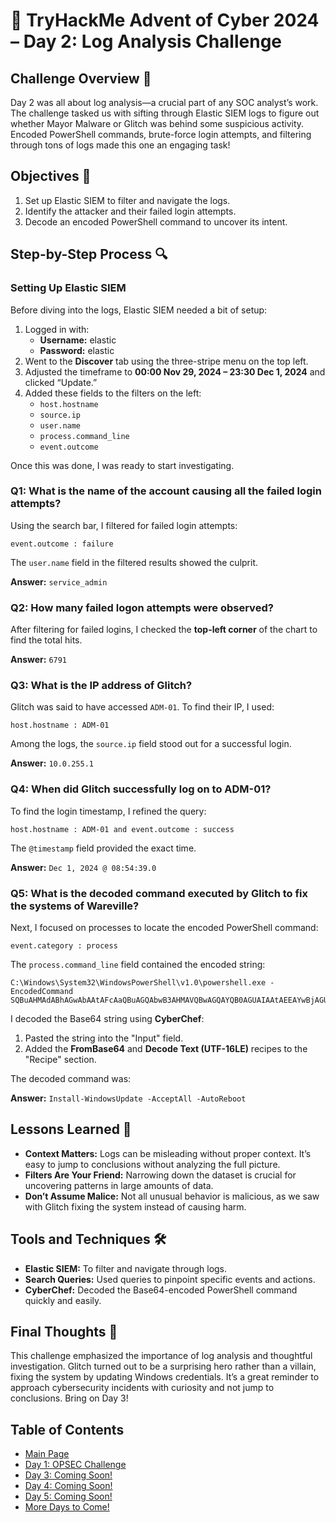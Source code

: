 # 🎄 TryHackMe Advent of Cyber 2024 – Day 2: Log Analysis Challenge

## Challenge Overview 🎅

Day 2 was all about log analysis—a crucial part of any SOC analyst’s work. The challenge tasked us with sifting through Elastic SIEM logs to figure out whether Mayor Malware or Glitch was behind some suspicious activity. Encoded PowerShell commands, brute-force login attempts, and filtering through tons of logs made this one an engaging task!

## Objectives 🎯

1. Set up Elastic SIEM to filter and navigate the logs.  
2. Identify the attacker and their failed login attempts.  
3. Decode an encoded PowerShell command to uncover its intent.  

## Step-by-Step Process 🔍

### Setting Up Elastic SIEM

Before diving into the logs, Elastic SIEM needed a bit of setup:
1. Logged in with:
   - **Username:** elastic  
   - **Password:** elastic  
2. Went to the **Discover** tab using the three-stripe menu on the top left.
3. Adjusted the timeframe to **00:00 Nov 29, 2024 – 23:30 Dec 1, 2024** and clicked “Update.”
4. Added these fields to the filters on the left:
   - `host.hostname`
   - `source.ip`
   - `user.name`
   - `process.command_line`
   - `event.outcome`

Once this was done, I was ready to start investigating.

### Q1: What is the name of the account causing all the failed login attempts?

Using the search bar, I filtered for failed login attempts:

```
event.outcome : failure
```

The `user.name` field in the filtered results showed the culprit.

**Answer:** `service_admin`

### Q2: How many failed logon attempts were observed?

After filtering for failed logins, I checked the **top-left corner** of the chart to find the total hits.

**Answer:** `6791`

### Q3: What is the IP address of Glitch?

Glitch was said to have accessed `ADM-01`. To find their IP, I used:

```
host.hostname : ADM-01
```

Among the logs, the `source.ip` field stood out for a successful login.

**Answer:** `10.0.255.1`

### Q4: When did Glitch successfully log on to ADM-01?

To find the login timestamp, I refined the query:

```
host.hostname : ADM-01 and event.outcome : success
```

The `@timestamp` field provided the exact time.

**Answer:** `Dec 1, 2024 @ 08:54:39.0`

### Q5: What is the decoded command executed by Glitch to fix the systems of Wareville?

Next, I focused on processes to locate the encoded PowerShell command:

```
event.category : process
```

The `process.command_line` field contained the encoded string:

```
C:\Windows\System32\WindowsPowerShell\v1.0\powershell.exe -EncodedCommand SQBuAHMAdABhAGwAbAAtAFcAaQBuAGQAbwB3AHMAVQBwAGQAYQB0AGUAIAAtAEEAYwBjAGUAcAB0AEEAbABsACAALQBBAHUAdABvAFIAZQBiAG8AbwB0AA==
```

I decoded the Base64 string using **CyberChef**:
1. Pasted the string into the "Input" field.
2. Added the **FromBase64** and **Decode Text (UTF-16LE)** recipes to the "Recipe" section.

The decoded command was:

**Answer:** `Install-WindowsUpdate -AcceptAll -AutoReboot`

## Lessons Learned 🌟

- **Context Matters:** Logs can be misleading without proper context. It’s easy to jump to conclusions without analyzing the full picture.
- **Filters Are Your Friend:** Narrowing down the dataset is crucial for uncovering patterns in large amounts of data.
- **Don’t Assume Malice:** Not all unusual behavior is malicious, as we saw with Glitch fixing the system instead of causing harm.

## Tools and Techniques 🛠️

- **Elastic SIEM:** To filter and navigate through logs.  
- **Search Queries:** Used queries to pinpoint specific events and actions.  
- **CyberChef:** Decoded the Base64-encoded PowerShell command quickly and easily.  

## Final Thoughts 🎁

This challenge emphasized the importance of log analysis and thoughtful investigation. Glitch turned out to be a surprising hero rather than a villain, fixing the system by updating Windows credentials. It’s a great reminder to approach cybersecurity incidents with curiosity and not jump to conclusions. Bring on Day 3!

## Table of Contents

- [Main Page](README.md)
- [Day 1: OPSEC Challenge](day1.md)
- [Day 3: Coming Soon!](Day3.md)
- [Day 4: Coming Soon!](Day4.md)
- [Day 5: Coming Soon!](Day5.md)
- [More Days to Come!](#)
